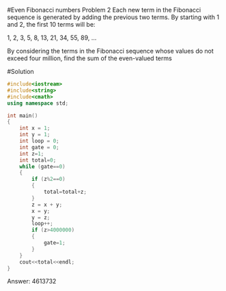 #Even Fibonacci numbers
Problem 2
Each new term in the Fibonacci sequence is generated by adding the previous two terms. By starting with 1 and 2, the first 10 terms will be:

1, 2, 3, 5, 8, 13, 21, 34, 55, 89, ...

By considering the terms in the Fibonacci sequence whose values do not exceed four million, find the sum of the even-valued terms

#Solution
```c++
#include<iostream>
#include<string>
#include<cmath>
using namespace std;

int main()
{
	int x = 1;
	int y = 1;
	int loop = 0;
	int gate = 0;
    int z=1;
    int total=0;
	while (gate==0)
	{
	    if (z%2==0)
	    {
	        total=total+z;
	    }
		z = x + y;
		x = y;
		y = z;
		loop++;
        if (z>4000000)
        {
            gate=1;
        }
	}
	cout<<total<<endl;
}
```
Answer: 4613732
